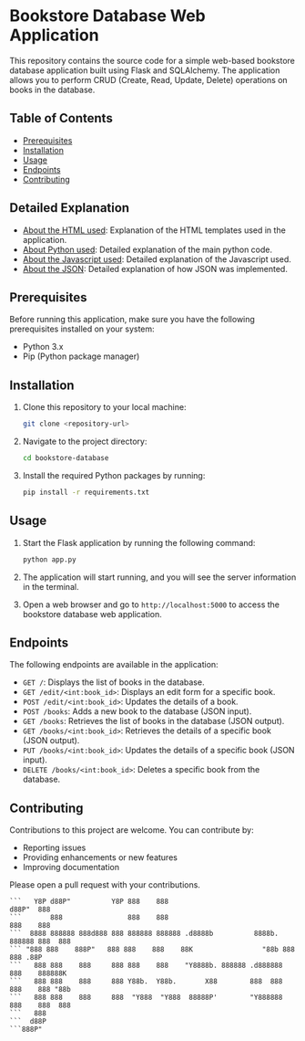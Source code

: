 # Bookstore Database Web Application


This repository contains the source code for a simple web-based bookstore database application built using Flask and SQLAlchemy. The application allows you to perform CRUD (Create, Read, Update, Delete) operations on books in the database.

## Table of Contents

- [Prerequisites](#prerequisites)
- [Installation](#installation)
- [Usage](#usage)
- [Endpoints](#endpoints)
- [Contributing](#contributing)

## Detailed Explanation

- [About the HTML used](documentation/about-html.md): Explanation of the HTML templates used in the application.
- [About Python used](documentation/about-script.md): Detailed explanation of the main python code.
- [About the Javascript used](documentation/about-java.md): Detailed explanation of the Javascript used.
- [About the JSON](documentation/about-json.md): Detailed explanation of how JSON was implemented.

## Prerequisites

Before running this application, make sure you have the following prerequisites installed on your system:

- Python 3.x
- Pip (Python package manager)

## Installation

1. Clone this repository to your local machine:

   ```bash
   git clone <repository-url>
   ```

2. Navigate to the project directory:

   ```bash
   cd bookstore-database
   ```

3. Install the required Python packages by running:

   ```bash
   pip install -r requirements.txt
   ```

## Usage

1. Start the Flask application by running the following command:

   ```bash
   python app.py
   ```

2. The application will start running, and you will see the server information in the terminal.

3. Open a web browser and go to `http://localhost:5000` to access the bookstore database web application.

## Endpoints

The following endpoints are available in the application:

- `GET /`: Displays the list of books in the database.
- `GET /edit/<int:book_id>`: Displays an edit form for a specific book.
- `POST /edit/<int:book_id>`: Updates the details of a book.
- `POST /books`: Adds a new book to the database (JSON input).
- `GET /books`: Retrieves the list of books in the database (JSON output).
- `GET /books/<int:book_id>`: Retrieves the details of a specific book (JSON output).
- `PUT /books/<int:book_id>`: Updates the details of a specific book (JSON input).
- `DELETE /books/<int:book_id>`: Deletes a specific book from the database.

## Contributing

Contributions to this project are welcome. You can contribute by:

- Reporting issues
- Providing enhancements or new features
- Improving documentation

Please open a pull request with your contributions.

```   d8b  .d888         d8b 888    888                              .d888 888      
```   Y8P d88P"          Y8P 888    888                             d88P"  888      
```       888                888    888                             888    888      
```  8888 888888 888d888 888 888888 888888 .d8888b          8888b.  888888 888  888 
``` "888 888    888P"   888 888    888    88K                 "88b 888    888 .88P 
```   888 888    888     888 888    888    "Y8888b. 888888 .d888888 888    888888K  
```   888 888    888     888 Y88b.  Y88b.       X88        888  888 888    888 "88b 
```   888 888    888     888  "Y888  "Y888  88888P'        "Y888888 888    888  888 
```   888                                                                           
```  d88P                                                                           
```888P"                    